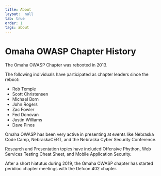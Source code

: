 ```yaml
---
title: About
layout:  null
tab: true
order: 1
tags: about
---
```

# Omaha OWASP Chapter History

The Omaha OWASP Chapter was rebooted in 2013.

The following individuals have participated as chapter leaders since the reboot:

* Rob Temple
* Scott Christensen
* Michael Born
* John Rogers
* Zac Fowler
* Fed Donovan
* Justin Williams
* Dave Pinos

Omaha OWASP has been very active in presenting at events like Nebraska Code Camp, NebraskaCERT, and the Nebraska Cyber Security Conference.

Research and Presentation topics have included Offensive Phython, Web Services Testing Cheat Sheet, and Mobile Application Security.

After a short hiatutus during 2019, the Omaha OWASP chapter has started peridioc chapter meetings with the Defcon 402 chapter.




